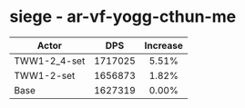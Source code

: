 # siege - ar-vf-yogg-cthun-me
| Actor | DPS | Increase |
|---|:---:|:---:|
|TWW1-2_4-set|1717025|5.51%|
|TWW1-2-set|1656873|1.82%|
|Base|1627319|0.00%|
